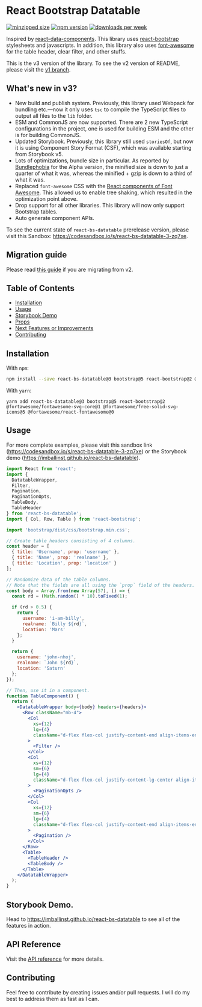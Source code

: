 # React Bootstrap Datatable

[![minzipped size](https://img.shields.io/bundlephobia/minzip/react-bs-datatable)](https://bundlephobia.com/package/react-bs-datatable) [![npm version](https://badge.fury.io/js/react-bs-datatable.svg)](https://badge.fury.io/js/react-bs-datatable) [![downloads per week](https://img.shields.io/npm/dw/react-bs-datatable)](https://www.npmjs.com/package/react-bs-datatable)

Inspired by [react-data-components](https://github.com/carlosrocha/react-data-components). This library uses [react-bootstrap](http://react-bootstrap.github.io/) stylesheets and javascripts. In addition, this library also uses [font-awesome](http://fontawesome.io/) for the table header, clear filter, and other stuffs.

This is the v3 version of the library. To see the v2 version of README, please visit the [v1 branch](https://github.com/imballinst/react-bs-datatable/tree/v1).

## What's new in v3?

- New build and publish system. Previously, this library used Webpack for bundling etc.—now it only uses `tsc` to compile the TypeScript files to output all files to the `lib` folder.
- ESM and CommonJS are now supported. There are 2 new TypeScript configurations in the project, one is used for building ESM and the other is for building CommonJS.
- Updated Storybook. Previously, this library still used `storiesOf`, but now it is using Component Story Format (CSF), which was available starting from Storybook v5.
- Lots of optimizations, bundle size in particular. As reported by [Bundlephobia](https://bundlephobia.com/package/react-bs-datatable@3.0.0-alpha.6) for the Alpha version, the minified size is down to just a quarter of what it was, whereas the minified + gzip is down to a third of what it was.
- Replaced `font-awesome` CSS with the [React components of Font Awesome](https://fontawesome.com/v5.15/how-to-use/on-the-web/using-with/react). This allowed us to enable tree shaking, which resulted in the optimization point above.
- Drop support for all other libraries. This library will now only support Bootstrap tables.
- Auto generate component APIs.

To see the current state of `react-bs-datatable` prerelease version, please visit this Sandbox: https://codesandbox.io/s/react-bs-datatable-3-zq7xe.

## Migration guide

Please read [this guide](./MIGRATION_GUIDE.md) if you are migrating from v2.

## Table of Contents

- [Installation](#installation)
- [Usage](#usage)
- [Storybook Demo](#storybook-demo)
- [Props](#props)
- [Next Features or Improvements](#next-features-or-improvements)
- [Contributing](#contributing)

## Installation

With `npm`:

```bash
npm install --save react-bs-datatable@3 bootstrap@5 react-bootstrap@2 @fortawesome/fontawesome-svg-core@1 @fortawesome/free-solid-svg-icons@5 @fortawesome/react-fontawesome@0
```

With `yarn`:

```
yarn add react-bs-datatable@3 bootstrap@5 react-bootstrap@2 @fortawesome/fontawesome-svg-core@1 @fortawesome/free-solid-svg-icons@5 @fortawesome/react-fontawesome@0
```

## Usage

For more complete examples, please visit this sandbox link (https://codesandbox.io/s/react-bs-datatable-3-zq7xe) or the Storybook demo (https://imballinst.github.io/react-bs-datatable).

```jsx
import React from 'react';
import {
  DatatableWrapper,
  Filter,
  Pagination,
  PaginationOpts,
  TableBody,
  TableHeader
} from 'react-bs-datatable';
import { Col, Row, Table } from 'react-bootstrap';

import 'bootstrap/dist/css/bootstrap.min.css';

// Create table headers consisting of 4 columns.
const header = [
  { title: 'Username', prop: 'username' },
  { title: 'Name', prop: 'realname' },
  { title: 'Location', prop: 'location' }
];

// Randomize data of the table columns.
// Note that the fields are all using the `prop` field of the headers.
const body = Array.from(new Array(57), () => {
  const rd = (Math.random() * 10).toFixed(1);

  if (rd > 0.5) {
    return {
      username: 'i-am-billy',
      realname: `Billy ${rd}`,
      location: 'Mars'
    };
  }

  return {
    username: 'john-nhoj',
    realname: `John ${rd}`,
    location: 'Saturn'
  };
});

// Then, use it in a component.
function TableComponent() {
  return (
    <DatatableWrapper body={body} headers={headers}>
      <Row className="mb-4">
        <Col
          xs={12}
          lg={4}
          className="d-flex flex-col justify-content-end align-items-end"
        >
          <Filter />
        </Col>
        <Col
          xs={12}
          sm={6}
          lg={4}
          className="d-flex flex-col justify-content-lg-center align-items-center justify-content-sm-start mb-2 mb-sm-0"
        >
          <PaginationOpts />
        </Col>
        <Col
          xs={12}
          sm={6}
          lg={4}
          className="d-flex flex-col justify-content-end align-items-end"
        >
          <Pagination />
        </Col>
      </Row>
      <Table>
        <TableHeader />
        <TableBody />
      </Table>
    </DatatableWrapper>
  );
}
```

## Storybook Demo.

Head to https://imballinst.github.io/react-bs-datatable to see all of the features in action.

## API Reference

Visit the [API reference](./api/README.md) for more details.

## Contributing

Feel free to contribute by creating issues and/or pull requests. I will do my best to address them as fast as I can.
